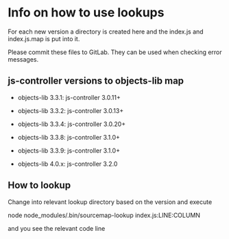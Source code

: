 # Info on how to use lookups

For each new version a directory is created here and the index.js and index.js.map is put into it.

Please commit these files to GitLab. They can be used when checking error messages.

## js-controller versions to objects-lib map

* objects-lib 3.3.1: js-controller 3.0.11+
* objects-lib 3.3.2: js-controller 3.0.13+
* objects-lib 3.3.4: js-controller 3.0.20+
* objects-lib 3.3.8: js-controller 3.1.0+
* objects-lib 3.3.9: js-controller 3.1.0+

* objects-lib 4.0.x: js-controller 3.2.0


## How to lookup

Change into relevant lookup directory based on the version and execute

node node_modules/.bin/sourcemap-lookup index.js:LINE:COLUMN

and you see the relevant code line
